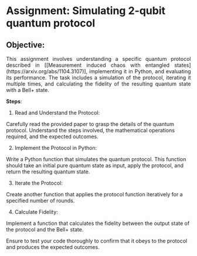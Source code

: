 
# Assignment: Simulating 2-qubit quantum protocol

## Objective:

<p align="justify">
This assignment involves understanding a specific quantum protocol described in [[Measurement induced chaos with entangled states](https://arxiv.org/abs/1104.3107)], implementing it in Python, and evaluating its performance. The task includes a simulation of the protocol, iterating it multiple times, and calculating the fidelity of the resulting quantum state with a Bell+ state.


**Steps**:

  1. Read and Understand the Protocol:

Carefully read the provided paper to grasp the details of the quantum protocol. Understand the steps involved, the mathematical operations required, and the expected outcomes.

  2. Implement the Protocol in Python:

Write a Python function that simulates the quantum protocol. This function should take an initial pure quantum state as input, apply the protocol, and return the resulting quantum state.

  3. Iterate the Protocol:

Create another function that applies the protocol function iteratively for a specified number of rounds.

  4. Calculate Fidelity:

Implement a function that calculates the fidelity between the output state of the protocol and the Bell+ state.

Ensure to test your code thoroughly to confirm that it obeys to the protocol and produces the expected outcomes.
</p>
